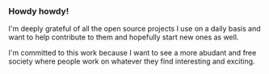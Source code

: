 ### Howdy howdy!

I'm deeply grateful of all the open source projects I use on a daily basis and want to help contribute to them and hopefully start new ones as well.

I'm committed to this work because I want to see a more abudant and free society where people work on whatever they find interesting and exciting.



<!--
**jrdnbrowne/jrdnbrowne** is a ✨ _special_ ✨ repository because its `README.md` (this file) appears on your GitHub profile.

Here are some ideas to get you started:

- 🔭 I’m currently working on ...
- 🌱 I’m currently learning ...
- 👯 I’m looking to collaborate on ...
- 🤔 I’m looking for help with ...
- 💬 Ask me about ...
- 📫 How to reach me: ...
- 😄 Pronouns: ...
- ⚡ Fun fact: ...
-->
